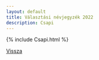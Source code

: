 ```yaml
---
layout: default
title: Választási névjegyzék 2022
description: Csapi
---
```


{% include Csapi.html %}

[Vissza](./)